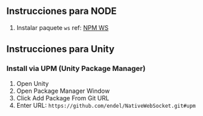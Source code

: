 ## Instrucciones para NODE
1. Instalar paquete `ws`
ref: [NPM WS](https://www.npmjs.com/package/ws)

## Instrucciones para Unity

### Install via UPM (Unity Package Manager)
1. Open Unity
1. Open Package Manager Window
1. Click Add Package From Git URL
1. Enter URL: `https://github.com/endel/NativeWebSocket.git#upm`

